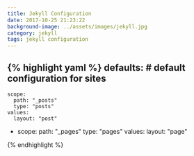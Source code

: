 ```yaml
---
title: Jekyll Configuration
date: 2017-10-25 21:23:22
background-image: ../assets/images/jekyll.jpg
category: jekyll
tags: jekyll configuration
---
```

{% highlight yaml %}
defaults: # default configuration for sites
  -
    scope:
      path: "_posts"
      type: "posts"
    values:
      layout: "post"
  -
    scope:
      path: "_pages"
      type: "pages"
    values:
      layout: "page"

{% endhighlight %}
